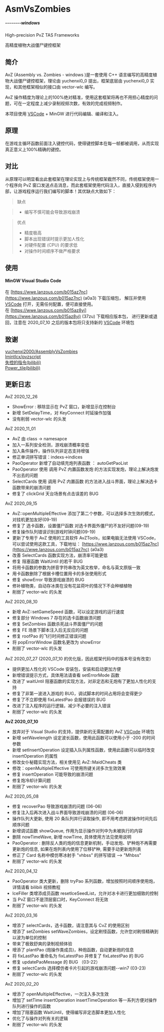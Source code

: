 # AsmVsZombies

#####                                                                                                                                                                                                       --------windows

High-precision PvZ TAS Frameworks

高精度植物大战僵尸键控框架

## 简介

AvZ (Assembly vs. Zombies - windows )是一套使用 C++ 语言编写的高精度植物大战僵尸键控框架，理论由 yuchenxi0_0 提出，框架底层由 yuchenxi0_0 实现，和其他框架相似的接口由 vector-wlc 编写。

AvZ 操作精度为理论上的100%绝对精准，使用这套框架将再也不用担心精度的问题，可在一定程度上减少录制视频次数，有效的完成视频制作。

本项目使用 [VSCode](https://code.visualstudio.com/) + MinGW 进行代码编辑、编译和注入。 

<!-- ~~本项目编译器有两个选择，分别是 MinGW 和 MSVC，使用者可根据自身情况选择使用其中一个。~~ -->

## 原理

在游戏主循环函数前面注入键控代码，使得键控脚本在每一帧都被调用，从而实现真正意义上100%精确的键控。

## 对比

从原理可以明显看出此套框架在理论实现上与传统框架截然不同，传统框架使用一个程序向 PvZ 窗口发送点击消息，而此套框架使用代码注入，直接入侵到程序内部，让游戏程序运行我们编写的脚本！其优缺点大致如下：

> 缺点 
>
<!-- > * ~~软件体积更大 (MSVC--VS)~~
> * ~~复杂脚本编写工作量可能更大~~ -->
> * 编写不慎可能会导致游戏崩溃

> 优点
>
> * 精度极高
> * 脚本出现错误时提示更加人性化
> * 对硬件配置 (CPU) 的要求低
> * 对操作时间顺序不做严格要求

## 使用

#### MinGW Visual Studio Code
在 [https://wwe.lanzous.com/b015az7nc](https://wwe.lanzous.com/b015az7nc) (a0a3) 下载压缩包，
解压并使用 [VSCode](https://code.visualstudio.com/) 打开，无需任何配置，便可直接使用。<br>
在 [https://wwe.lanzous.com/b015az8yj](https://wwe.lanzous.com/b015az8yj) (37zu) 下载相应版本包，
进行更新或退回，注意在 2020_07_10 之后的版本包将只支持新的 [VSCode](https://code.visualstudio.com/) 环境包

<!-- #### ~~MSVC Visual Studio~~

~~Visual Studio 使用方便，无需配置，简单粗暴，稳定可靠。但是其体积庞大，安装包大概 2-3 G。~~

~~若您的电脑硬盘容量足够，请优先使用 VS~~

**~~注意~~**  ~~部分 win7 可能无法正常安装 Visual Studio~~ -->


<!-- ## 问题（BUG）

部分 Windows 7 仍存在使用 selectCards 函数崩溃的问题 -->

## 致谢
[yuchenxi2000/AssemblyVsZombies](https://github.com/yuchenxi2000/AssemblyVsZombies)<br>
[lmintlcx/pvzscript](https://github.com/lmintlcx/pvzscripts)<br>
[失控的指令(bilibili)](https://space.bilibili.com/147204150/)<br>
[Power_tile(bilibili)](https://space.bilibili.com/367385512)

## 更新日志

AvZ 2020_12_26

* ShowError : 移除显示在 PvZ 窗口，新增显示在控制台
* 新增 SetDelayTime，对 KeyConnect 时延操作加强
* 没有削弱 vector-wlc 的头发

AvZ 2020_11_01

* AvZ 由 class -> namesapce
* 加入一系列安全检测，游戏崩溃概率变低
* 加入条件操作，操作队列非定态支持增强
* 修正单词拼写错误：indexs->indices
* PaoOperator 新增了自动填充炮列表函数 ： autoGetPaoList
* PaoOperator 使用 调用 PvZ 内置函数发炮 的方法实现发炮，理论上解决炮发不出去的问题
* SelectCards 使用 调用 PvZ 内置函数 的方法进入战斗界面，理论上解决选卡函数带来的崩溃问题 
* 修复了 clickGrid 天台场景有点击误差的 BUG

AvZ 2020_09_15

* AvZ::openMultipleEffective 添加了第二个参数，可以选择多次生效的模式，对挂机更加友好(09-19)
* 修复了 选卡函数，设置僵尸函数 对选卡界面外僵尸的不友好问题(09-19)
* 修复操作队列错误识别游戏时钟问题(09-19)
* 更新了专用于 AvZ 使用的工具软件 AvZTools，如果电脑无法使用 VSCode，可以尝试使用这款工具，下载地址： [https://wwe.lanzous.com/b015az7nc](https://wwe.lanzous.com/b015az7nc) (a0a3)
* 改善 SelectCards 函数实现方法，崩溃率可能更低
* 修复 阻塞函数 WaitUntil 的若干 BUG
* 将用卡函数的参数为拼音字符串改为英文枚举，命名与英文原版一致
* 用卡函数删除了根据卡槽位置用卡的多张使用形式
* 修复 showError 导致游戏崩溃的 BUG
* 修补植物类，自动存冰类在没有花盆荷叶的情况下不会种植植物
* 削弱了 vector-wlc 的头发

AvZ 2020_08_10 

* 新增 AvZ::setGameSpeed 函数，可以设定游戏的运行速度
* 修复部分 Windows 7 存在的选卡函数崩溃问题
* 修复 SetZombies 函数杀死战斗界面僵尸的问题
* 修复 FE 场景下脚本注入后无反应的问题
* 修复 roofPao 的飞行时间修正错误问题
* 将 popErrorWindow 函数名更改为 showError
* 削弱了 vector-wlc 的头发

AvZ 2020_07_27 (2020_07_10 的优化版，因此框架代码中的版本号没有改变)

* 提供更加人性化的 VSCode 安装包，安装和启动更加方便
* 新增错误提示方式，具体用法请查看 setErrorMode 函数
* 改进了 waitUntil 阻塞函数的实现方法，对非定态和无炮有了更加人性化的支持
* 修复了非第一波进入游戏的 BUG，调试脚本的时间占用将会变得更少
* 修复了不立即使用 fixLatestPao 会报错误的 BUG 
* 改进了注入程序的运行逻辑，减少不必要的注入错误
* 削弱了 vector-wlc 的头发

**AvZ 2020_07_10**
* 放弃对于 Visual Studio 的支持，提供新的无需配置的 AvZ [VSCode](https://code.visualstudio.com/) 环境包
* 新增 setWavelength 设定波长函数，使用此函数可以使用小于 -200 的时间参数
* 新增 setInsertOperation 设定插入队列属性函数，使用此函数可以临时改变 insertOperation 的属性
* 修改女仆秘籍实现方法，相关使用见 AvZ::MaidCheats 类
* 修改：openMultipleEffective 可使用热键关闭多次生效效果
* 修复 insertOperation 可能导致的崩溃问题
* 修复炮冷却计算问题
* 削弱了 vector-wlc 的头发

AvZ 2020_05_08

* 修复 recoverPao 导致游戏崩溃的问题 (06-06)
* 修复注入后再次进入战斗界面导致游戏崩溃的问题 (06-06)
* 操作队列大更新, 使用 20 条队列并行读取操作, 即不用考虑跨波操作时间先后顺序问题
* 新增调试函数 showQueue, 作用为显示操作对列中为未被执行的内容
* 删除 nowTimeWave, 新增 nowTime, 具体使用方法见使用说明
* PaoOperator : 删除反人类的炮的信息更新机制，手动发炮、铲种炮不再需要更新炮的信息, 如果在炮列表内使用了位移铲种, 需要手动更新炮列表
* 修正了 Card 名称中模仿寒冰射手 "vhbss" 的拼写错误 --> "Mhbss"
* 削弱了 vector-wlc 的头发

AvZ 2020_04_12

* PaoOperator 类大更新，删除 tryPao 系列函数，增加按照时间顺序使用炮，详情请看 bilibili 视频教程
* IceFiller 类增添成员函数 resetIceSeedList，允许对冰卡进行更加细致的控制
* 当 PvZ 窗口不是顶层窗口时，KeyConnect 将无效
* 削弱了 vector-wlc 的头发

AvZ 2020_03_16

* 增添了 selectCards，选卡函数，请注意其与 CvZ 的使用区别
* 增添了 setZombies setWaveZombies，设定刷怪函数，允许您对刷怪精确到以波为单位的控制
* 带来了极致舒爽的录制视频体验
* 增添了 plantPao (炮操作类成员)，种炮函数，自动更新炮的信息
* 将 fixLastPao 重命名为 fixLatestPao  并修复了 fixLatestPao 的 BUG
* 修复 updatePaoMessage 的 BUG （03-22）
* 修复 selectCards 选择模仿者卡片引起的游戏崩溃问题--win7 (03-23)
* 削弱了 vector-wlc 的头发

AvZ 2020_02_20

* 增添了 openMultipleEffective，一次注入多次生效
* 增加了 setTime insertOperation insertTimeOperation 等一系列方便对操作队列进行操作的函数
* 增加了阻塞函数 WaitUntil，使得编写非定态脚本更加人性化
* 优化了与操作对列有关的逻辑
* 削弱了 vector-wlc 的头发